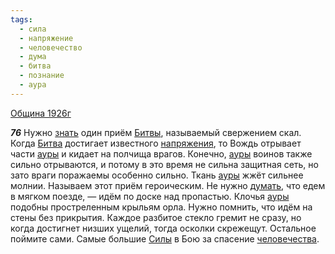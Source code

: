 ```yaml
---
tags:
  - сила
  - напряжение
  - человечество
  - дума
  - битва
  - познание
  - аура
---
```


[Община 1926г](/agni/1926)

___76___
Нужно [знать](/tag/#познание) один приём [Битвы](/tag/#битва), называемый свержением скал. Когда [Битва](/tag/#битва) достигает известного [напряжения](/tag/#напряжение), то Вождь отрывает части [ауры](/tag/#аура) и кидает на полчища врагов. Конечно, [ауры](/tag/#аура) воинов также сильно отрываются, и потому в это время не сильна защитная сеть, но зато враги поражаемы особенно сильно. Ткань [ауры](/tag/#аура) жжёт сильнее молнии. Называем этот приём героическим. Не нужно [думать](/tag/#дума), что едем в мягком поезде, — идём по доске над пропастью. Клочья [ауры](/tag/#аура) подобны простреленным крыльям орла. Нужно помнить, что идём на стены без прикрытия. Каждое разбитое стекло гремит не сразу, но когда достигнет низших ущелий, тогда осколки скрежещут. Остальное поймите сами. Самые большие [Силы](/tag/#сила) в Бою за спасение [человечества](/tag/#человечество).   

